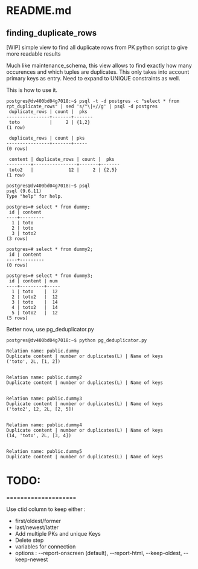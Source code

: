 # README.md 

## finding_duplicate_rows

[WIP] simple view to find all duplicate rows from PK
python script to give more readable results 

Much like maintenance_schema, this view allows to find exactly how many occurences and which tuples are duplicates. This only takes into account primary keys as entry. Need to expand to UNIQUE constraints as well. 

This is how to use it.
~~~~
postgres@dv400bd04g7018:~$ psql -t -d postgres -c "select * from rpt_duplicate_rows" | sed 's/"\|+//g' | psql -d postgres
 duplicate_rows | count |  pks
----------------+-------+-------
 toto           |     2 | {1,2}
(1 row)

 duplicate_rows | count | pks
----------------+-------+-----
(0 rows)

 content | duplicate_rows | count |  pks
---------+----------------+-------+-------
 toto2   |             12 |     2 | {2,5}
(1 row)

postgres@dv400bd04g7018:~$ psql
psql (9.6.11)
Type "help" for help.

postgres=# select * from dummy;
 id | content
----+---------
  1 | toto
  2 | toto
  3 | toto2
(3 rows)

postgres=# select * from dummy2;
 id | content
----+---------
(0 rows)

postgres=# select * from dummy3;
 id | content | num
----+---------+-----
  1 | toto    |  12
  2 | toto2   |  12
  3 | toto    |  14
  4 | toto2   |  14
  5 | toto2   |  12
(5 rows)

~~~~

Better now, use pg_deduplicator.py 

~~~~
postgres@dv400bd04g7018:~$ python pg_deduplicator.py

Relation name: public.dummy
Duplicate content | number or duplicates(L) | Name of keys
('toto', 2L, [1, 2])


Relation name: public.dummy2
Duplicate content | number or duplicates(L) | Name of keys


Relation name: public.dummy3
Duplicate content | number or duplicates(L) | Name of keys
('toto2', 12, 2L, [2, 5])


Relation name: public.dummy4
Duplicate content | number or duplicates(L) | Name of keys
(14, 'toto', 2L, [3, 4])


Relation name: public.dummy5
Duplicate content | number or duplicates(L) | Name of keys
~~~~


# **TODO**:
====================

Use ctid column to keep either :
- first/oldest/former
- last/newest/latter
- Add multiple PKs and unique Keys
- Delete step
- variables for connection
- options : --report-onscreen (default), --report-html, --keep-oldest, --keep-newest
